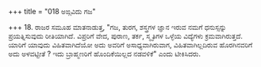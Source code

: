 +++
title = "018 ಅಙ್ಗವಿದು ಗಜ"

+++
18. ರಾಜರ ಸಮೂಹ ಮಾತನಾಡುತ್ತ, "ಗಜ, ತುರಗ, ಶಸ್ತ್ರಗಳ ಜ್ಞಾನ ಇರುವ ನಮಗೆ ಧನುಸ್ಸನ್ನು ಪ್ರಯತ್ನಿಸುವುದು ರೀತಿಯಾಗಿದೆ. ವಿಪ್ರರಿಗೆ ವೇದ, ಪುರಾಣ, ತರ್ಕ, ಸ್ಮೃತಿಗಳ ಒಳ್ಳೆಯ ವಿದ್ಯೆಗಳು ಕ್ರಮವಾಗಿರುತ್ತದೆ. ಯಾರಿಗೆ ಯಾವುದು ವಿಹಿತವಾಗಿದೆಯೋ ಅದು ಅವರಿಗೆ ಅಸಾಧ್ಯವಾಗಿರುವಾಗ, ವಿಹಿತವಾಗಿಲ್ಲದಿರುವ ಹೊರಗಿನವರಿಗೆ ಅದು ಅಳವಟ್ಟೀತೆ ? ಇದು ಬ್ರಾಹ್ಮಣರಿಗೆ ಹೊಂದಿಕೆಯಿಲ್ಲದ ನಡವಳಿಕೆ" ಎಂದು ಟೀಕಿಸಿದರು.